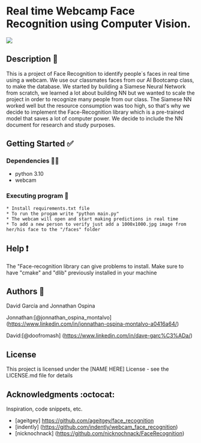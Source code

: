 

# Real time Webcamp Face Recognition using Computer Vision.
<img src= "https://github.com/Factoria-F5-AI-Bootcamp-1-Edicion/Face_Recognition_DJ/issues/1#issue-1575707205">



## Description :speech_balloon:

This is a project of Face Recognition to identify people´s faces in real time using a webcam. We use our classmates faces from our AI Bootcamp class, to make the database. We started by building a Siamese Neural Network from scratch, we learned a lot about building NN but we wanted to scale the project in order to recognize many people from our class. The Siamese NN worked well but the resource consumption was too high, so that's why we decide to implement the Face-Recognition library which is a pre-trained model that saves a lot of computer power. We decide to include the NN document for research and study purposes.

## Getting Started :white_check_mark:

### Dependencies :construction::wrench:

* python 3.10
* webcam

### Executing program :checkered_flag:


```
* Install requirements.txt file
* To run the progam write "python main.py"
* The webcam will open and start making predictions in real time
* To add a new person to verify just add a 1000x1000.jpg image from her/his face to the "/faces" folder
```

## Help :heavy_exclamation_mark:

The "Face-recognition library can give problems to install. Make sure to have "cmake" and "dlib" previously installed in your machine


## Authors :construction_worker:

David García and Jonnathan Ospina

Jonnathan:[@jonnathan_ospina_montalvo] (https://www.linkedin.com/in/jonnathan-ospina-montalvo-a0416a64/)


David:[@doofromash] (https://www.linkedin.com/in/dave-garc%C3%ADa/)


## License

This project is licensed under the [NAME HERE] License - see the LICENSE.md file for details

## Acknowledgments :octocat:

Inspiration, code snippets, etc.
* [ageitgey] https://github.com/ageitgey/face_recognition
* [indently] (https://github.com/indently/webcam_face_recognition)
* [nicknochnack] (https://github.com/nicknochnack/FaceRecognition)

